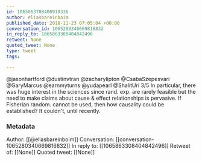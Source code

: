 ```yaml
---
id: 1065863788400910336
author: eliasbareinboim
published_date: 2018-11-23 07:05:04 +00:00
conversation_id: 1065280340669816832
in_reply_to: 1065863308404842496
retweet: None
quoted_tweet: None
type: tweet
tags:

---
```


@jasonhartford @dustinvtran @zacharylipton @CsabaSzepesvari @GaryMarcus @earnmyturns @yudapearl @ShalitUri 3/5 In particular, there was huge interest in the sciences since rand. exp. are rarely feasible but the need to make claims about cause &amp; effect relationships is pervasive. If Fisherian random. cannot be used, then how causality could be established? It couldn't, until recently.

### Metadata

Author: [[@eliasbareinboim]]
Conversation: [[conversation-1065280340669816832]]
In reply to: [[1065863308404842496]]
Retweet of: [[None]]
Quoted tweet: [[None]]
